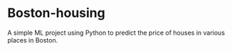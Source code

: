 # Boston-housing
A simple ML project using Python to predict the price of houses in various places in Boston.
